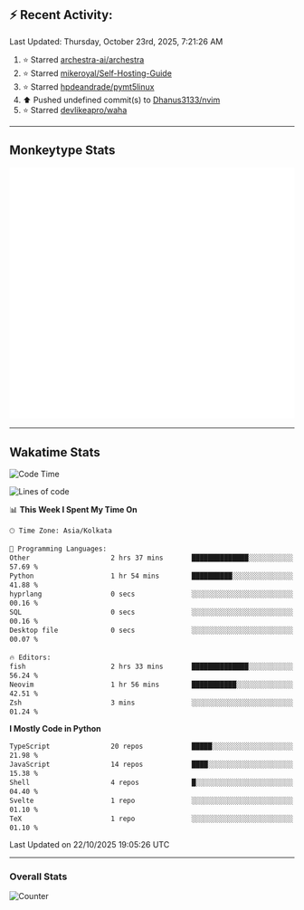 ## :zap: Recent Activity:
<!--RECENT_ACTIVITY:last_update-->
Last Updated: Thursday, October 23rd, 2025, 7:21:26 AM
<!--RECENT_ACTIVITY:last_update_end-->
<!--RECENT_ACTIVITY:start-->
1. ⭐ Starred [archestra-ai/archestra](https://github.com/archestra-ai/archestra)<br>
2. ⭐ Starred [mikeroyal/Self-Hosting-Guide](https://github.com/mikeroyal/Self-Hosting-Guide)<br>
3. ⭐ Starred [hpdeandrade/pymt5linux](https://github.com/hpdeandrade/pymt5linux)<br>
4. ⬆️ Pushed undefined commit(s) to [Dhanus3133/nvim](https://github.com/Dhanus3133/nvim)<br>
5. ⭐ Starred [devlikeapro/waha](https://github.com/devlikeapro/waha)<br>
<!--RECENT_ACTIVITY:end-->

---

## Monkeytype Stats
<a href="https://monkeytype.com/profile/dhanus">
  <img src="https://raw.githubusercontent.com/Dhanus3133/Dhanus3133/monkeytype/monkeytype-lb.svg" alt="Monkeytype Profile" />
</a>

---

## Wakatime Stats
<!--START_SECTION:waka-->
![Code Time](http://img.shields.io/badge/Code%20Time-3%2C126%20hrs%2027%20mins-blue)

![Lines of code](https://img.shields.io/badge/From%20Hello%20World%20I%27ve%20Written-5.0%20million%20lines%20of%20code-blue)

📊 **This Week I Spent My Time On** 

```text
🕑︎ Time Zone: Asia/Kolkata

💬 Programming Languages: 
Other                    2 hrs 37 mins       ██████████████░░░░░░░░░░░   57.69 % 
Python                   1 hr 54 mins        ██████████░░░░░░░░░░░░░░░   41.88 % 
hyprlang                 0 secs              ░░░░░░░░░░░░░░░░░░░░░░░░░   00.16 % 
SQL                      0 secs              ░░░░░░░░░░░░░░░░░░░░░░░░░   00.16 % 
Desktop file             0 secs              ░░░░░░░░░░░░░░░░░░░░░░░░░   00.07 % 

🔥 Editors: 
fish                     2 hrs 33 mins       ██████████████░░░░░░░░░░░   56.24 % 
Neovim                   1 hr 56 mins        ███████████░░░░░░░░░░░░░░   42.51 % 
Zsh                      3 mins              ░░░░░░░░░░░░░░░░░░░░░░░░░   01.24 % 
```

**I Mostly Code in Python** 

```text
TypeScript               20 repos            █████░░░░░░░░░░░░░░░░░░░░   21.98 % 
JavaScript               14 repos            ████░░░░░░░░░░░░░░░░░░░░░   15.38 % 
Shell                    4 repos             █░░░░░░░░░░░░░░░░░░░░░░░░   04.40 % 
Svelte                   1 repo              ░░░░░░░░░░░░░░░░░░░░░░░░░   01.10 % 
TeX                      1 repo              ░░░░░░░░░░░░░░░░░░░░░░░░░   01.10 % 
```




 Last Updated on 22/10/2025 19:05:26 UTC
<!--END_SECTION:waka-->
---

### Overall Stats

<img src="https://moe-counter.glitch.me/get/@Dhanus3133?theme=asoul" alt="Counter" />
